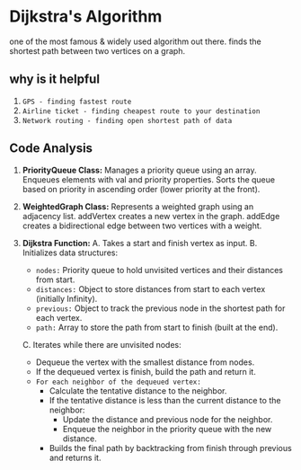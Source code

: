 # Dijkstra's Algorithm

one of the most famous & widely used algorithm out there.
finds the shortest path between two vertices on a graph.

## why is it helpful

1. `GPS - finding fastest route`
2. `Airline ticket - finding cheapest route to your destination`
3. `Network routing - finding open shortest path of data`

## Code Analysis

1. **PriorityQueue Class:**
   Manages a priority queue using an array.
   Enqueues elements with val and priority properties.
   Sorts the queue based on priority in ascending order (lower priority at the front).

2. **WeightedGraph Class:**
   Represents a weighted graph using an adjacency list.
   addVertex creates a new vertex in the graph.
   addEdge creates a bidirectional edge between two vertices with a weight.

3. **Dijkstra Function:**
   A. Takes a start and finish vertex as input.
   B. Initializes data structures:

   - `nodes:` Priority queue to hold unvisited vertices and their distances from start.
   - `distances:` Object to store distances from start to each vertex (initially Infinity).
   - `previous:` Object to track the previous node in the shortest path for each vertex.
   - `path:` Array to store the path from start to finish (built at the end).

   C. Iterates while there are unvisited nodes:

   - Dequeue the vertex with the smallest distance from nodes.
   - If the dequeued vertex is finish, build the path and return it.
   - `For each neighbor of the dequeued vertex:`
     - Calculate the tentative distance to the neighbor.
     - If the tentative distance is less than the current distance to the neighbor:
       - Update the distance and previous node for the neighbor.
       - Enqueue the neighbor in the priority queue with the new distance.
     - Builds the final path by backtracking from finish through previous and returns it.
